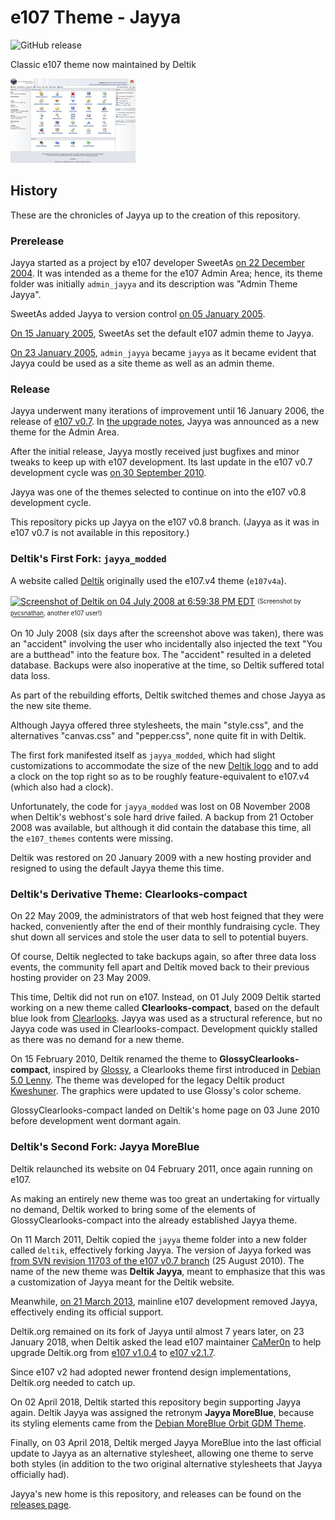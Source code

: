 # e107 Theme - Jayya

![GitHub release](https://img.shields.io/github/release/Deltik/e107-theme-jayya.svg)

Classic e107 theme now maintained by Deltik

![preview.jpg](/preview.jpg?raw=true "Theme Preview")

## History

These are the chronicles of Jayya up to the creation of this repository.

### Prerelease

Jayya started as a project by e107 developer SweetAs [on 22 December 2004](https://web.archive.org/web/20180406032135/https://sourceforge.net/p/e107/svn/1232/tree/trunk/e107_0.7/e107_themes/admin_jayya/theme.php#l20).  It was intended as a theme for the e107 Admin Area; hence, its theme folder was initially `admin_jayya` and its description was "Admin Theme Jayya".

SweetAs added Jayya to version control [on 05 January 2005](https://sourceforge.net/p/e107/svn/1232/).

[On 15 January 2005](https://sourceforge.net/p/e107/svn/1322/), SweetAs set the default e107 admin theme to Jayya.

[On 23 January 2005](https://sourceforge.net/p/e107/svn/1424/), `admin_jayya` became `jayya` as it became evident that Jayya could be used as a site theme as well as an admin theme.

### Release

Jayya underwent many iterations of improvement until 16 January 2006, the release of [e107 v0.7](https://sourceforge.net/projects/e107/files/e107/e107v0.7/).  In [the upgrade notes](https://web.archive.org/web/20080803182301/http://e107.org:80/page.php?6), Jayya was announced as a new theme for the Admin Area.

After the initial release, Jayya mostly received just bugfixes and minor tweaks to keep up with e107 development.  Its last update in the e107 v0.7 development cycle was [on 30 September 2010](https://web.archive.org/web/20180406035109/https://sourceforge.net/p/e107/svn/13116/log/?path=/trunk/e107_0.7/e107_themes/jayya).

Jayya was one of the themes selected to continue on into the e107 v0.8 development cycle.

This repository picks up Jayya on the e107 v0.8 branch.  (Jayya as it was in e107 v0.7 is not available in this repository.)

### Deltik's First Fork: `jayya_modded`

A website called [Deltik](https://www.deltik.org) originally used the e107.v4 theme (`e107v4a`).

[![Screenshot of Deltik on 04 July 2008 at 6:59:38 PM EDT](https://i.imgur.com/iB1COnB.jpg)](https://i.imgur.com/iB1COnB.jpg)
<sup><sub>(Screenshot by [pvcsnathan](https://web.archive.org/web/20171016103900/http://pvcsnathan.com/news.php), another e107 user!)</sub></sup>

On 10 July 2008 (six days after the screenshot above was taken), there was an "accident" involving the user who incidentally also injected the text "You are a butthead" into the feature box.  The "accident" resulted in a deleted database.  Backups were also inoperative at the time, so Deltik suffered total data loss.

As part of the rebuilding efforts, Deltik switched themes and chose Jayya as the new site theme.

Although Jayya offered three stylesheets, the main "style.css", and the alternatives "canvas.css" and "pepper.css", none quite fit in with Deltik.

The first fork manifested itself as `jayya_modded`, which had slight customizations to accommodate the size of the new [Deltik logo](https://i.imgur.com/Y8FU5xv.png) and to add a clock on the top right so as to be roughly feature-equivalent to e107.v4 (which also had a clock).

Unfortunately, the code for `jayya_modded` was lost on 08 November 2008 when Deltik's webhost's sole hard drive failed.  A backup from 21 October 2008 was available, but although it did contain the database this time, all the `e107_themes` contents were missing.

Deltik was restored on 20 January 2009 with a new hosting provider and resigned to using the default Jayya theme this time.

### Deltik's Derivative Theme: Clearlooks-compact

On 22 May 2009, the administrators of that web host feigned that they were hacked, conveniently after the end of their monthly fundraising cycle.  They shut down all services and stole the user data to sell to potential buyers.

Of course, Deltik neglected to take backups again, so after three data loss events, the community fell apart and Deltik moved back to their previous hosting provider on 23 May 2009.

This time, Deltik did not run on e107.  Instead, on 01 July 2009 Deltik started working on a new theme called **Clearlooks-compact**, based on the default blue look from [Clearlooks](https://en.wikipedia.org/wiki/Clearlooks).  Jayya was used as a structural reference, but no Jayya code was used in Clearlooks-compact.  Development quickly stalled as there was no demand for a new theme.

On 15 February 2010, Deltik renamed the theme to **GlossyClearlooks-compact**, inspired by [Glossy](http://archive.debian.org/debian/pool/main/g/gnome-themes/gnome-themes_2.22.2-1_all.deb), a Clearlooks theme first introduced in [Debian 5.0 Lenny](https://www.debian.org/releases/lenny/).  The theme was developed for the legacy Deltik product [Kweshuner](https://github.com/Deltik/products-legacy#kweshuner).  The graphics were updated to use Glossy's color scheme.

GlossyClearlooks-compact landed on Deltik's home page on 03 June 2010 before development went dormant again.

### Deltik's Second Fork: Jayya MoreBlue

Deltik relaunched its website on 04 February 2011, once again running on e107.

As making an entirely new theme was too great an undertaking for virtually no demand, Deltik worked to bring some of the elements of GlossyClearlooks-compact into the already established Jayya theme.

On 11 March 2011, Deltik copied the `jayya` theme folder into a new folder called `deltik`, effectively forking Jayya.  The version of Jayya forked was [from SVN revision 11703 of the e107 v0.7 branch](https://sourceforge.net/p/e107/svn/11703/log/?path=/trunk/e107_0.7/e107_themes/jayya) (25 August 2010).  The name of the new theme was **Deltik Jayya**, meant to emphasize that this was a customization of Jayya meant for the Deltik website.

Meanwhile, [on 21 March 2013](https://github.com/e107inc/e107/commit/7f5599b7b629aa3185a84aa66b05592954f14a52#diff-0f0f249ae28e5bfcf3f17d997c5489c6), mainline e107 development removed Jayya, effectively ending its official support.

Deltik.org remained on its fork of Jayya until almost 7 years later, on 23 January 2018, when Deltik asked the lead e107 maintainer [CaMer0n](https://github.com/CaMer0n/) to help upgrade Deltik.org from [e107 v1.0.4](https://sourceforge.net/projects/e107/files/e107/e107%20v1.0.4/) to [e107 v2.1.7](https://github.com/e107inc/e107/releases/tag/v2.1.7).

Since e107 v2 had adopted newer frontend design implementations, Deltik.org needed to catch up.

On 02 April 2018, Deltik started this repository begin supporting Jayya again.  Deltik Jayya was assigned the retronym **Jayya MoreBlue**, because its styling elements came from the [Debian MoreBlue Orbit GDM Theme](https://web.archive.org/web/20180406190541/http://dgepi.salud.gob.mx/gdm/themes/debian-moreblue-orbit/).

Finally, on 03 April 2018, Deltik merged Jayya MoreBlue into the last official update to Jayya as an alternative stylesheet, allowing one theme to serve both styles (in addition to the two original alternative stylesheets that Jayya officially had).

Jayya's new home is this repository, and releases can be found on the [releases page](https://github.com/Deltik/e107-theme-jayya/releases).
